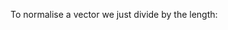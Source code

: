 <div style="text-align: justify">
<p>To normalise a vector we just divide by the length:</p>
</div>
